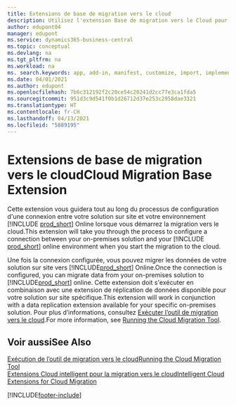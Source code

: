 ```yaml
---
title: Extensions de base de migration vers le cloud
description: Utilisez l'extension Base de migration vers le Cloud pour connecter votre solution sur site à Business Central Online.
author: edupont04
manager: edupont
ms.service: dynamics365-business-central
ms.topic: conceptual
ms.devlang: na
ms.tgt_pltfrm: na
ms.workload: na
ms. search.keywords: app, add-in, manifest, customize, import, implement
ms.date: 04/01/2021
ms.author: edupont
ms.openlocfilehash: 7b6c312192f2c20ce54c20241d2cc77e3ca1fda5
ms.sourcegitcommit: 951d3c9d541f0b1d26712d37e253c2958dae3321
ms.translationtype: HT
ms.contentlocale: fr-CH
ms.lasthandoff: 04/13/2021
ms.locfileid: "5889195"
---
```

# <a name="cloud-migration-base-extension"></a><span data-ttu-id="dd8e9-103">Extensions de base de migration vers le cloud</span><span class="sxs-lookup"><span data-stu-id="dd8e9-103">Cloud Migration Base Extension</span></span>

<span data-ttu-id="dd8e9-104">Cette extension vous guidera tout au long du processus de configuration d'une connexion entre votre solution sur site et votre environnement [!INCLUDE [prod_short](includes/prod_short.md)] Online lorsque vous démarrez la migration vers le cloud.</span><span class="sxs-lookup"><span data-stu-id="dd8e9-104">This extension will take you through the process to configure a connection between your on-premises solution and your [!INCLUDE [prod_short](includes/prod_short.md)] online environment when you start the migration to the cloud.</span></span>  

<span data-ttu-id="dd8e9-105">Une fois la connexion configurée, vous pouvez migrer les données de votre solution sur site vers [!INCLUDE[prod_short](includes/prod_short.md)] Online.</span><span class="sxs-lookup"><span data-stu-id="dd8e9-105">Once the connection is configured, you can migrate data from your on-premises solution to [!INCLUDE[prod_short](includes/prod_short.md)] online.</span></span> <span data-ttu-id="dd8e9-106">Cette extension doit s'exécuter en combinaison avec une extension de réplication de données disponible pour votre solution sur site spécifique.</span><span class="sxs-lookup"><span data-stu-id="dd8e9-106">This extension will work in conjunction with a data replication extension available for your specific on-premises solution.</span></span> <span data-ttu-id="dd8e9-107">Pour plus d’informations, consultez [Exécuter l’outil de migration vers le cloud](/dynamics365/business-central/dev-itpro/administration/migration-tool).</span><span class="sxs-lookup"><span data-stu-id="dd8e9-107">For more information, see [Running the Cloud Migration Tool](/dynamics365/business-central/dev-itpro/administration/migration-tool).</span></span>  

## <a name="see-also"></a><span data-ttu-id="dd8e9-108">Voir aussi</span><span class="sxs-lookup"><span data-stu-id="dd8e9-108">See Also</span></span>

[<span data-ttu-id="dd8e9-109">Exécution de l’outil de migration vers le cloud</span><span class="sxs-lookup"><span data-stu-id="dd8e9-109">Running the Cloud Migration Tool</span></span>](/dynamics365/business-central/dev-itpro/administration/migration-tool)  
[<span data-ttu-id="dd8e9-110">Extensions Cloud intelligent pour la migration vers le cloud</span><span class="sxs-lookup"><span data-stu-id="dd8e9-110">Intelligent Cloud Extensions for Cloud Migration</span></span>](ui-extensions-data-replication.md)  


[!INCLUDE[footer-include](includes/footer-banner.md)]